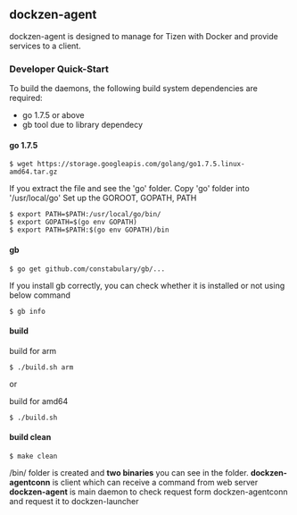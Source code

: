 ## dockzen-agent

dockzen-agent is designed to manage for Tizen with Docker and provide services to a client.

### Developer Quick-Start

To build the daemons, the following build system dependencies are required:

* go 1.7.5 or above
* gb tool due to library dependecy

#### go 1.7.5

```
$ wget https://storage.googleapis.com/golang/go1.7.5.linux-amd64.tar.gz

```
If you extract the file and see the 'go' folder.
Copy 'go' folder into '/usr/local/go'
Set up the GOROOT, GOPATH, PATH

```
$ export PATH=$PATH:/usr/local/go/bin/
$ export GOPATH=$(go env GOPATH)
$ export PATH=$PATH:$(go env GOPATH)/bin
```

#### gb

```
$ go get github.com/constabulary/gb/...
```

If you install gb correctly, you can check whether it is installed or not using below command

```
$ gb info
```

#### build

build for arm
```
$ ./build.sh arm
```
or

build for amd64
```
$ ./build.sh
```

#### build clean

```
$ make clean
```
/bin/ folder is created and **two binaries** you can see in the folder.
**dockzen-agentconn** is client which can receive a command from web server
**dockzen-agent** is main daemon to check request form dockzen-agentconn and request it to dockzen-launcher

